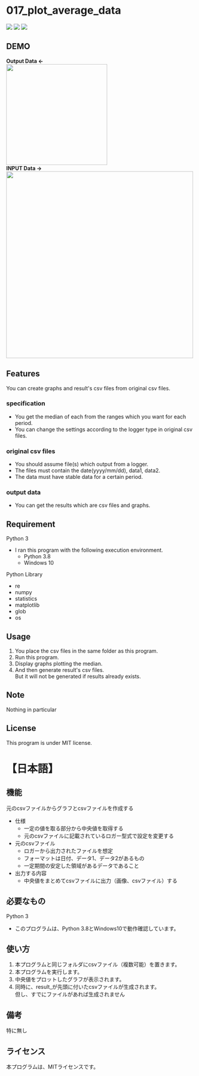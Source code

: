 # 017_plot_average_data
![](https://img.shields.io/badge/type-python3-brightgreen)  ![](https://img.shields.io/badge/windows%20build-passing-brightgreen) ![](https://img.shields.io/badge/license-MIT-brightgreen) 

## DEMO
**Output Data  <-**  
<img src="https://user-images.githubusercontent.com/44888139/105790143-14fa2300-5fc7-11eb-821f-5e803d164bfe.png" width="270px">  
**INPUT Data  ->**   
<img src="https://user-images.githubusercontent.com/44888139/105789589-0fe8a400-5fc6-11eb-83bb-00fda47ff499.png" width="500px">  
  
## Features
You can create graphs and result's csv files from original csv files.

### specification
- You get the median of each from the ranges which you want for each period.
- You can change the settings according to the logger type in original csv files.
### original csv files
- You should assume file(s) which output from a logger.
- The files must contain the date(yyyy/mm/dd), data1, data2.
- The data must have stable data for a certain period.
### output data
- You can get the results which are csv files and graphs.

## Requirement 
Python 3
 - I ran this program with the following execution environment.
   - Python 3.8
   - Windows 10

Python Library
  - re
  - numpy
  - statistics
  - matplotlib
  - glob
  - os

## Usage
1. You place the csv files in the same folder as this program.
1. Run this program.
1. Display graphs plotting the median.
1. And then generate result's csv files.  
   But it will not be generated if results already exists.
## Note
Nothing in particular

## License
This program is under MIT license.
# 【日本語】


## 機能
元のcsvファイルからグラフとcsvファイルを作成する
- 仕様
  - 一定の値を取る部分から中央値を取得する
  - 元のcsvファイルに記載されているロガー型式で設定を変更する
- 元のcsvファイル
  - ロガーから出力されたファイルを想定
  - フォーマットは日付、データ1、データ2があるもの
  - 一定期間の安定した領域があるデータであること
- 出力する内容
  - 中央値をまとめてcsvファイルに出力（画像、csvファイル）する

## 必要なもの
Python 3
- このプログラムは、Python 3.8とWindows10で動作確認しています。

## 使い方
1. 本プログラムと同じフォルダにcsvファイル（複数可能）を置きます。
1. 本プログラムを実行します。
1. 中央値をプロットしたグラフが表示されます。
1. 同時に、result_が先頭に付いたcsvファイルが生成されます。  
   但し、すでにファイルがあれば生成されません


## 備考
特に無し

## ライセンス
本プログラムは、MITライセンスです。
